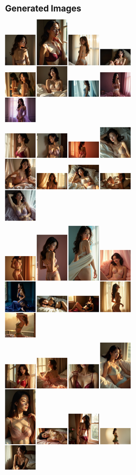 # Generated Images



<img src="2025_07_26_01.webp" width="100"/> <img src="2025_07_26_02.webp" width="100"/> <img src="2025_07_26_03.webp" width="100"/> <img src="2025_07_26_04.webp" width="100"/> <img src="2025_07_26_05.webp" width="100"/> <img src="2025_07_26_06.webp" width="100"/> <img src="2025_07_26_07.webp" width="100"/> <img src="2025_07_26_08.webp" width="100"/> <img src="2025_07_26_09.webp" width="100"/>

<img src="2025_07_26_10.webp" width="100"/> <img src="2025_07_26_11.webp" width="100"/> <img src="2025_07_26_12.webp" width="100"/> <img src="2025_07_26_13.webp" width="100"/> <img src="2025_07_26_14.webp" width="100"/> <img src="2025_07_26_15.webp" width="100"/> <img src="2025_07_26_16.webp" width="100"/> <img src="2025_07_26_17.webp" width="100"/> <img src="2025_07_26_18.webp" width="100"/>

<img src="2025_07_26_19.webp" width="100"/> <img src="2025_07_26_20.webp" width="100"/> <img src="2025_07_26_21.webp" width="100"/> <img src="2025_07_26_22.webp" width="100"/> <img src="2025_07_26_23.webp" width="100"/> <img src="2025_07_26_24.webp" width="100"/> <img src="2025_07_26_25.webp" width="100"/> <img src="2025_07_26_26.webp" width="100"/> <img src="2025_07_26_27.webp" width="100"/>

<img src="2025_07_26_28.webp" width="100"/> <img src="2025_07_26_29.webp" width="100"/> <img src="2025_07_26_30.webp" width="100"/> <img src="2025_07_26_31.webp" width="100"/> <img src="2025_07_26_32.webp" width="100"/> <img src="2025_07_26_33.webp" width="100"/> <img src="2025_07_26_34.webp" width="100"/> <img src="2025_07_26_35.webp" width="100"/> <img src="2025_07_26_36.webp" width="100"/>